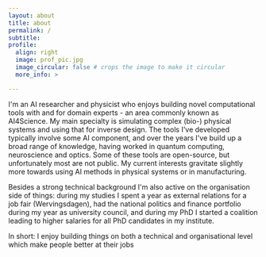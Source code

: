 ```yaml
---
layout: about
title: about
permalink: /
subtitle: 
profile:
  align: right
  image: prof_pic.jpg
  image_circular: false # crops the image to make it circular
  more_info: >

---
```


I'm an AI researcher and physicist who enjoys building novel computational tools with and for domain experts - an area commonly known as AI4Science. My main specialty is simulating complex (bio-) physical systems and using that for inverse design. The tools I've developed typically involve some AI component, and over the years I've build up a broad range of knowledge, having worked in quantum computing, neuroscience and optics. Some of these tools are open-source, but unfortunately most are not public. My current interests gravitate slightly more towards using AI methods in physical systems or in manufacturing.

Besides a strong technical background I'm also active on the organisation side of things: during my studies I spent a year as external relations for a job fair (Wervingsdagen), had the national politics and finance portfolio during my year as university council, and during my PhD I started a coalition leading to higher salaries for all PhD candidates in my institute. 

In short: I enjoy building things on both a technical and organisational level which make people better at their jobs